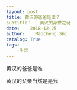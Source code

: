 ```yaml
---
layout: post
title: 黄汉的爸爸是谁？
subtitle：   黄汉的身世之谜
date:    2018-12-25
author:    Maocheng Shi
catalog: True
tags:
    -生活
---
```

黄汉的爸爸是谁


黄汉的父亲当然是是我  
